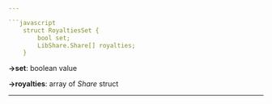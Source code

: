 ```yaml
---

```javascript
    struct RoyaltiesSet {
        bool set;
        LibShare.Share[] royalties;
    }
```

**→set**: boolean value

**→royalties**: array of _Share_ struct

---
```

